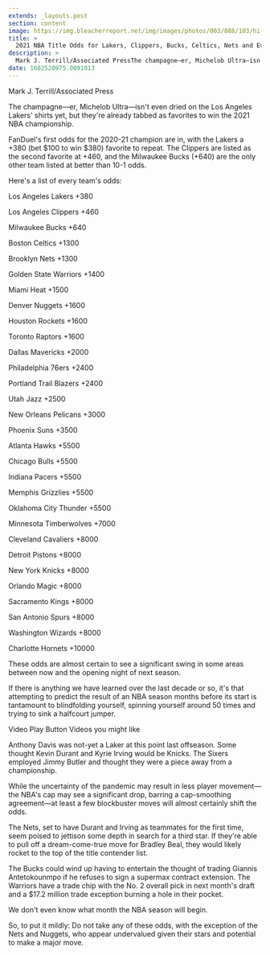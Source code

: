 ```yaml
--- 
extends: _layouts.post 
section: content 
image: https://img.bleacherreport.net/img/images/photos/003/888/103/hi-res-ce6673cd07224cd9626329887b12cae6_crop_exact.jpg?w=1200&h=1200&q=75 
title: > 
  2021 NBA Title Odds for Lakers, Clippers, Bucks, Celtics, Nets and Every Team 
description: > 
  Mark J. Terrill/Associated PressThe champagne—er, Michelob Ultra—isn't even dried on the Los Angeles Lakers' shirts yet, but they're already tabbed as favorites to win the 2021 NBA championship.FanDuel's first odds for the 2020-21 champion are in, with the Lakers a +380 (bet $100 to win $380) favorite to repeat.The Clippers are listed as the second favorite at +460, and the Milwaukee Bucks (+640) are the only other team listed at better than 10-1 odds.The Bucks could wind up having to entertain the thought of trading Giannis Antetokounmpo if he refuses to sign a supermax contract extension.2 overall pick in next month's draft and a $17.2 million trade exception burning a hole in their pocket. 
date: 1602520975.0091913 
--- 
```

Mark J. Terrill/Associated Press

The champagne—er, Michelob Ultra—isn't even dried on the Los Angeles Lakers' shirts yet, but they're already tabbed as favorites to win the 2021 NBA championship.

FanDuel's first odds for the 2020-21 champion are in, with the Lakers a +380 (bet $100 to win $380) favorite to repeat. The Clippers are listed as the second favorite at +460, and the Milwaukee Bucks (+640) are the only other team listed at better than 10-1 odds.

Here's a list of every team's odds:

Los Angeles Lakers +380

Los Angeles Clippers +460

Milwaukee Bucks +640

Boston Celtics +1300

Brooklyn Nets +1300

Golden State Warriors +1400

Miami Heat +1500

Denver Nuggets +1600

Houston Rockets +1600

Toronto Raptors +1600

Dallas Mavericks +2000

Philadelphia 76ers +2400

Portland Trail Blazers +2400

Utah Jazz +2500

New Orleans Pelicans +3000

Phoenix Suns +3500

Atlanta Hawks +5500

Chicago Bulls +5500

Indiana Pacers +5500

Memphis Grizzlies +5500

Oklahoma City Thunder +5500

Minnesota Timberwolves +7000

Cleveland Cavaliers +8000

Detroit Pistons +8000

New York Knicks +8000

Orlando Magic +8000

Sacramento Kings +8000

San Antonio Spurs +8000

Washington Wizards +8000

Charlotte Hornets +10000

These odds are almost certain to see a significant swing in some areas between now and the opening night of next season.

If there is anything we have learned over the last decade or so, it's that attempting to predict the result of an NBA season months before its start is tantamount to blindfolding yourself, spinning yourself around 50 times and trying to sink a halfcourt jumper.

Video Play Button Videos you might like

Anthony Davis was not-yet a Laker at this point last offseason. Some thought Kevin Durant and Kyrie Irving would be Knicks. The Sixers employed Jimmy Butler and thought they were a piece away from a championship.

While the uncertainty of the pandemic may result in less player movement—the NBA's cap may see a significant drop, barring a cap-smoothing agreement—at least a few blockbuster moves will almost certainly shift the odds.

The Nets, set to have Durant and Irving as teammates for the first time, seem poised to jettison some depth in search for a third star. If they're able to pull off a dream-come-true move for Bradley Beal, they would likely rocket to the top of the title contender list.

The Bucks could wind up having to entertain the thought of trading Giannis Antetokounmpo if he refuses to sign a supermax contract extension. The Warriors have a trade chip with the No. 2 overall pick in next month's draft and a $17.2 million trade exception burning a hole in their pocket.

We don't even know what month the NBA season will begin.

So, to put it mildly: Do not take any of these odds, with the exception of the Nets and Nuggets, who appear undervalued given their stars and potential to make a major move.